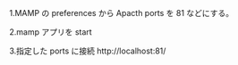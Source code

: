 1.MAMP の preferences から Apacth ports を 81 などにする。

2.mamp アプリを start

3.指定した ports に接続
http://localhost:81/
